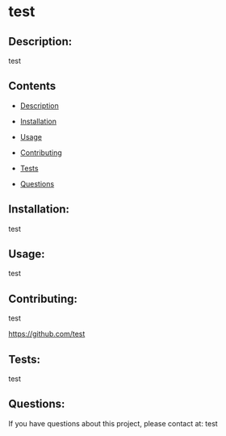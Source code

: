 
  # test
  
  
  ## Description: 
  test
  
  ## Contents
  - [Description](#description)
  - [Installation](#installation)
  - [Usage](#usage)
  
  - [Contributing](#contributing)
  - [Tests](#tests)
  - [Questions](#questions)
  
  ## Installation: 
  test
  ## Usage:
  test
  
  ## Contributing:
  test
  
  https://github.com/test
  ## Tests:
  test
  
  ## Questions:
  If you have questions about this project, please contact at:
  test
  